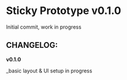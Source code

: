 Sticky Prototype v0.1.0
================

Initial commit, work in progress

CHANGELOG:
--------------------
__v0.1.0__

_basic layout & UI setup in progress


